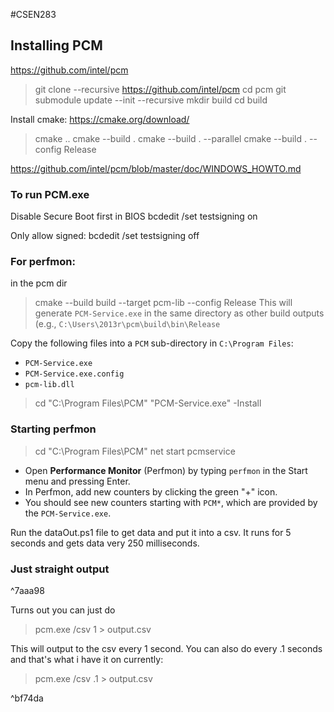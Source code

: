 #CSEN283
## Installing PCM
https://github.com/intel/pcm

>git clone --recursive https://github.com/intel/pcm
>cd pcm
>git submodule update --init --recursive
>mkdir build
>cd build

Install cmake: https://cmake.org/download/

>cmake ..
>cmake --build .
>cmake --build . --parallel
>cmake --build . --config Release

https://github.com/intel/pcm/blob/master/doc/WINDOWS_HOWTO.md


### To run PCM.exe
Disable Secure Boot first in BIOS
bcdedit /set testsigning on

Only allow signed:
bcdedit /set testsigning off


### For perfmon:
in the pcm dir
>cmake --build build --target pcm-lib --config Release
>This will generate `PCM-Service.exe` in the same directory as other build outputs (e.g., `C:\Users\2013r\pcm\build\bin\Release`

Copy the following files into a `PCM` sub-directory in `C:\Program Files`:
- `PCM-Service.exe`
- `PCM-Service.exe.config`
- `pcm-lib.dll`

> cd "C:\Program Files\PCM"
> "PCM-Service.exe" -Install

### Starting perfmon 
> cd "C:\Program Files\PCM"
> net start pcmservice
- Open **Performance Monitor** (Perfmon) by typing `perfmon` in the Start menu and pressing Enter.
- In Perfmon, add new counters by clicking the green "+" icon.
- You should see new counters starting with `PCM*`, which are provided by the `PCM-Service.exe`.

Run the dataOut.ps1 file to get data and put it into a csv. It runs for 5 seconds and gets data very 250 milliseconds.


### Just straight output

^7aaa98

Turns out you can just do
>pcm.exe /csv 1 > output.csv

This will output to the csv every 1 second. You can also do every .1 seconds and that's what i have it on currently:
>pcm.exe /csv .1 > output.csv

^bf74da

